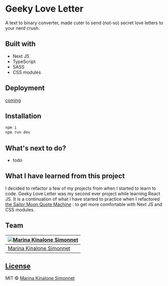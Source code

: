 # Geeky Love Letter
A text to binary converter, made cuter to send (not-so) secret love letters to your nerd crush.

## Built with 

- Next JS
- TypeScript
- SASS
- CSS modules


## Deployment
[coming](https://)

## Installation

```bash
npm i
npm run dev
```
## What's next to do?
- todo
## What I have learned from this project
I decided to refactor a few of my projects from when I started to learn to code. Geeky Love Letter was my second ever project while learning React JS. It is a continuation of what I have started to practice when I refactored [the Sailor Moon Quote Machine](https://sailor-moon-quote-machine.vercel.app/) : to get more comfortable with Next JS and CSS modules.

## Team

[![Marina Kinalone Simonnet](https://avatars.githubusercontent.com/u/63544936?v=3&s=144)](https://github.com/marinakinalone) |
---|
[Marina Kinalone Simonnet](https://github.com/marinakinalone) |

## [License](https://github.com/marinakinalone/geeky-love-letter/blob/main/LICENSE.txt)

MIT © [Marina Kinalone Simonnet](https://github.com/marinakinalone)
